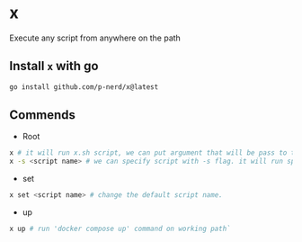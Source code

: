 # x

Execute any script from anywhere on the path

## Install `x` with go

```sh
go install github.com/p-nerd/x@latest
```

## Commends

-   Root

```sh
x # it will run x.sh script, we can put argument that will be pass to the x.sh script (like this: x zip)
x -s <script name> # we can specify script with -s flag. it will run specified script. we also can put args (like this: x -s f.sh zip)
```

-   set

```sh
x set <script name> # change the default script name.
```

-   up

```sh
x up # run 'docker compose up' command on working path`
```
